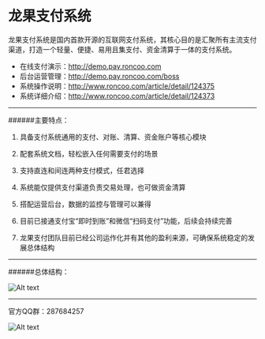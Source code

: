 # 龙果支付系统

龙果支付系统是国内首款开源的互联网支付系统，其核心目的是汇聚所有主流支付渠道，打造一个轻量、便捷、易用且集支付、资金清算于一体的支付系统。

* 在线支付演示：http://demo.pay.roncoo.com
* 后台运营管理：http://demo.pay.roncoo.com/boss
* 系统操作说明：http://www.roncoo.com/article/detail/124375
* 系统详细介绍：http://www.roncoo.com/article/detail/124373

----------------------------------------------------------------------------------
######主要特点：

1. 具备支付系统通用的支付、对账、清算、资金账户等核心模块

2. 配套系统文档，轻松嵌入任何需要支付的场景

3. 支持直连和间连两种支付模式，任君选择

4. 系统能仅提供支付渠道负责交易处理，也可做资金清算

5. 搭配运营后台，数据的监控与管理可以兼得

6. 目前已接通支付宝“即时到账”和微信“扫码支付”功能，后续会持续完善

7. 龙果支付团队目前已经公司运作化并有其他的盈利来源，可确保系统稳定的发展总体结构

----------------------------------------------------------------------------------

######总体结构：

![Alt text](http://static.roncoo.com/images/T8sdmhsNE4RF5BhnwWy5ZM5tipDcKfNi.png)

---------------------------------------------------------------------------------- 

官方QQ群：287684257

![Alt text](http://static.roncoo.com/images/kbSMH3b3p8XwE6CbjSeHbjMK25JYNYRX.png)




 

